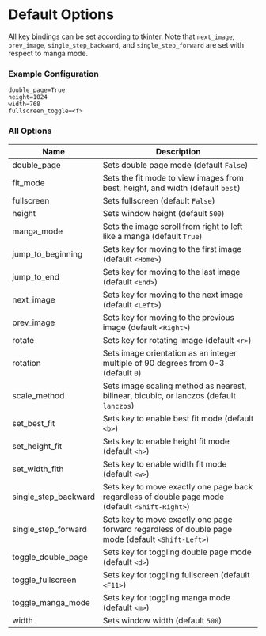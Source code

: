# Default Options

All key bindings can be set according to [tkinter](http://effbot.org/tkinterbook/tkinter-events-and-bindings.htm).
Note that `next_image`, `prev_image`, `single_step_backward`, and `single_step_forward` are set with respect to manga mode.

### Example Configuration

```
double_page=True
height=1024
width=768
fullscreen_toggle=<f>
```

### All Options

| Name                 | Description                                                                                           |
| -----------------    | -------------------                                                                                   |
| double_page          | Sets double page mode (default `False`)                                                               |
| fit_mode             | Sets the fit mode to view images from best, height, and width (default `best`)                        |
| fullscreen           | Sets fullscreen (default `False`)                                                                     |
| height               | Sets window height (default `500`)                                                                    |
| manga_mode           | Sets the image scroll from right to left like a manga (default `True`)                                |
| jump_to_beginning    | Sets key for moving to the first image (default `<Home>`)                                           |
| jump_to_end          | Sets key for moving to the last image (default `<End>`)                                             |
| next_image           | Sets key for moving to the next image (default `<Left>`)                                            |
| prev_image           | Sets key for moving to the previous image (default `<Right>`)                                       |
| rotate               | Sets key for rotating image (default `<r>`)                                                         |
| rotation             | Sets image orientation as an integer multiple of 90 degrees from 0-3 (default `0`)                     |
| scale_method         | Sets image scaling method as nearest, bilinear, bicubic, or lanczos (default `lanczos`)              |
| set_best_fit         | Sets key to enable best fit mode (default `<b>`)                                                     |
| set_height_fit       | Sets key to enable height fit mode (default `<h>`)                                                   |
| set_width_fith       | Sets key to enable width fit mode (default `<w>`)                                                    |
| single_step_backward | Sets key to move exactly one page back regardless of double page mode (default `<Shift-Right>`)      |
| single_step_forward  | Sets key to move exactly one page forward regardless of double page mode (default `<Shift-Left>`)    |
| toggle_double_page   | Sets key for toggling double page mode (default `<d>`)                                               |
| toggle_fullscreen    | Sets key for toggling fullscreen (default `<F11>`)                                                  |
| toggle_manga_mode    | Sets key for toggling manga mode (default `<m>`)
| width                | Sets window width (default `500`)                                                                     |
